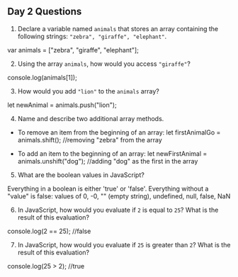 ## Day 2 Questions

1. Declare a variable named `animals` that stores an array containing the following strings: `"zebra", "giraffe", "elephant"`.

var animals = ["zebra", "giraffe", "elephant"];

2. Using the array `animals`, how would you access `"giraffe"`?

console.log(animals[1]);

3. How would you add `"lion"` to the `animals` array?

let newAnimal = animals.push("lion");

4. Name and describe two additional array methods.

* To remove an item from the beginning of an array:
let firstAnimalGo = animals.shift();    //removing "zebra" from the  array

* To add an item to the beginning of an array:
let newFirstAnimal = animals.unshift("dog");    //adding "dog" as the first in the array

5. What are the boolean values in JavaScript?

Everything in a boolean is either 'true' or 'false'.
Everything without a "value" is false:
values of 0, -0, "" (empty string), undefined, null, false, NaN

6. In JavaScript, how would you evaluate if `2` is equal to `25`? What is the result of this evaluation?

console.log(2 == 25); //false

7. In JavaScript, how would you evaluate if `25` is greater than `2`? What is the result of this evaluation?

console.log(25 > 2); //true
